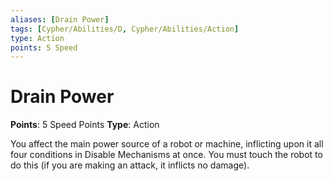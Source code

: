 ```yaml
---
aliases: [Drain Power]
tags: [Cypher/Abilities/D, Cypher/Abilities/Action]
type: Action
points: 5 Speed
---
```


# Drain Power

**Points**: 5 Speed Points
**Type**: Action

You affect the main power source of a robot or machine, inflicting upon it all four conditions in Disable Mechanisms at once. You must touch the robot to do this (if you are making an attack, it inflicts no damage).
